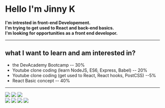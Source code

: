 # Hello I'm Jinny K

**I'm intrested in front-end Developement.<br>
I'm trying to get used to React and back-end basics.<br>
I'm looking for opportunities as a front end developor.**<br>

---

## what I want to learn and am interested in? 
- the DevAcademy Bootcamp -- 30% <br>
- Youtube clone coding (learn NodeJS, ES6, Express, Babel) -- 20%<br>
- Youtube clone coding (get used to React, React hooks, PostCSS) --5%<br>
- React Basic concept -- 40%

---

<div>
<img src="https://img.shields.io/badge/JavaScript-yellow?style=for-the-badge&logo=JavaScript&logoColor=white">
<img src="https://img.shields.io/badge/CSS-blue?style=for-the-badge&logo=CSS3&logoColor=white">
<img src="https://img.shields.io/badge/HTML5-red?style=for-the-badge&logo=HTML5&logoColor=white">
</div>
<div>
<a href="https://www.linkedin.com/in/jinhee-kim-b336aa183/" target="_blank"><img src="https://img.shields.io/badge/-LinkedIn-blue?style=flat-square&logo=Linkedin&logoColor=white&link=https://www.linkedin.com/in/jinhee-kim-b336aa183/"></a>
<a href="https://twitter.com/jinnyk015/" target="_blank"><img src="https://img.shields.io/badge/-Twitter-7a68cc?style=flat-square&logo=Twitter&logoColor=white&link=https://twitter.com/jinnyk015/"></a>
<a href="https://vedaforest@gmail.com" target="_blank"><img src="https://img.shields.io/badge/Gmail-red?style=flat-square&logo=Gmail&logoColor=white&link=https://vedaforest@gmail.com"></a>
<a href="https://jinnyk015.github.io/JinnyK015/" target="_blank"><img src="https://img.shields.io/badge/Study Blog-FF9D00?style=flat-square&logo=Medium&logoColor=white&link=https://jinnyk015.github.io/JinnyK015/"></a>
</div>
